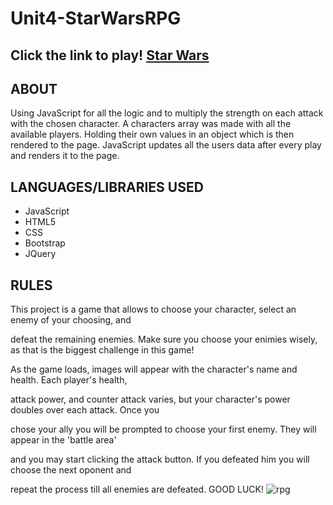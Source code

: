 # Unit4-StarWarsRPG

## Click the link to play! [Star Wars](https://jmichael96.github.io/Unit4-StarWarsRPG/)

## ABOUT
  Using JavaScript for all the logic and to multiply the strength on each attack with the chosen character.
  A characters array was made with all the available players. Holding their own values in an object which is then rendered to the page. 
  JavaScript updates all the users data after every play and renders it to the page.
  
## LANGUAGES/LIBRARIES USED
- JavaScript 
- HTML5 
- CSS 
- Bootstrap
- JQuery

## RULES
This project is a game that allows to choose your character, select an enemy of your choosing, and 

defeat the remaining enemies. Make sure you choose your enimies wisely, as that is the biggest challenge in this game!

As the game loads, images will appear with the character's name and health. Each player's health, 

attack power, and counter attack varies, but your character's power doubles over each attack. Once you 

chose your ally you will be prompted to choose your first enemy. They will appear in the 'battle area' 

and you may start clicking the attack button. If you defeated him you will choose the next oponent and 

repeat the process till all enemies are defeated. GOOD LUCK!
![rpg](https://user-images.githubusercontent.com/40511023/48927157-7e3af480-ee99-11e8-988e-7641ec6daecd.PNG)

